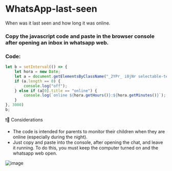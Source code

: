 # WhatsApp-last-seen
When was it last seen and how long it was online.
### Copy the javascript code and paste in the browser console after opening an inbox in whatsapp web.

### Code:
```js
let b = setInterval(() => {
    let hora = new Date;
    let a = document.getElementsByClassName("_2YPr_ i0jNr selectable-text copyable-text");
    if (a.length == 0) {
        console.log("off");
    } else if (a[0].title == "online") {
        console.log(`online ${hora.getHours()}:${hora.getMinutes()}`);
    }
}, 3000)
b;
```

❗🔺 Considerations
 - The code is intended for parents to monitor their children when they are online (especially during the night).
 - Just copy and paste into the console, after opening the chat, and leave it running. To do this, you must keep the computer turned on and the  whatsapp web open.

![image](https://user-images.githubusercontent.com/42620040/147936235-c90a22eb-c24b-4e4a-810c-6a55c914f2b7.png)


